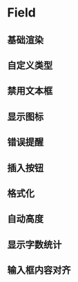 # Field

## 基础渲染

<demo src="field/basic" />

## 自定义类型

<demo src="field/custom" />

## 禁用文本框

<demo src="field/disabled" />

## 显示图标

<demo src="field/showicon" />

## 错误提醒

<demo src="field/errornotify" />

## 插入按钮

<demo src="field/insertbutton" />

## 格式化

<demo src="field/valformat" />

## 自动高度

<demo src="field/autoheight" />

## 显示字数统计

<demo src="field/showwordlimit" />

## 输入框内容对齐

<demo src="field/inputalign" />

<api src="field" />
